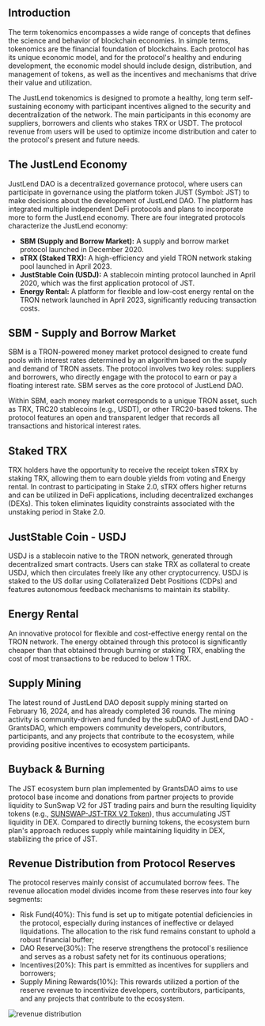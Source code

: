 ## **Introduction**
The term tokenomics encompasses a wide range of concepts that defines the science and behavior of blockchain economies. In simple terms, tokenomics are the financial foundation of blockchains. Each protocol has its unique economic model, and for the protocol's healthy and enduring development, the economic model should include design, distribution, and management of tokens, as well as the incentives and mechanisms that drive their value and utilization.

The JustLend tokenomics  is designed to promote a healthy, long term self-sustaining economy with participant incentives aligned to the security and decentralization of the network. The main participants in this economy are suppliers, borrowers and clients who stakes TRX or USDT. The protocol revenue from users will be used to optimize income distribution and cater to the protocol's present and future needs.

## **The JustLend Economy**
JustLend DAO is a decentralized governance protocol, where users can participate in governance using the platform token JUST (Symbol: JST) to make decisions about the development of JustLend DAO.  The platform has integrated multiple independent DeFi protocols and plans to incorporate more to form the JustLend economy. There are four integrated protocols characterize the JustLend economy:

* **SBM (Supply and Borrow Market):**  A supply and borrow market protocol launched in December 2020.
* **sTRX (Staked TRX):**  A high-efficiency and yield TRON network staking pool launched in April 2023.
* **JustStable Coin (USDJ):** A stablecoin minting protocol launched in April 2020, which was the first application protocol of JST.
* **Energy Rental:** A platform for flexible and low-cost energy rental on the TRON network launched in April 2023, significantly reducing transaction costs.

## **SBM - Supply and Borrow Market**
SBM is a TRON-powered money market protocol designed to create fund pools with interest rates determined by an algorithm based on the supply and demand of TRON assets. The protocol involves two key roles: suppliers and borrowers, who directly engage with the protocol to earn or pay a floating interest rate. SBM serves as the core protocol of JustLend DAO.

Within SBM, each money market corresponds to a unique TRON asset, such as TRX, TRC20 stablecoins (e.g., USDT), or other TRC20-based tokens. The protocol features an open and transparent ledger that records all transactions and historical interest rates.

## **Staked TRX**
TRX holders have the opportunity to receive the receipt token sTRX by staking TRX, allowing them to earn double yields from voting and Energy rental. In contrast to participating in Stake 2.0, sTRX offers higher returns and can be utilized in DeFi applications, including decentralized exchanges (DEXs). This token eliminates liquidity constraints associated with the unstaking period in Stake 2.0.

## **JustStable Coin - USDJ**
USDJ is a stablecoin native to the TRON network, generated through decentralized smart contracts. Users can stake TRX as collateral to create USDJ, which then circulates freely like any other cryptocurrency. USDJ is staked to the US dollar using Collateralized Debt Positions (CDPs) and features autonomous feedback mechanisms to maintain its stability.

## **Energy Rental**
An innovative protocol for flexible and cost-effective energy rental on the TRON network. The energy obtained through this protocol is significantly cheaper than that obtained through burning or staking TRX, enabling the cost of most transactions to be reduced to below 1 TRX.

## **Supply Mining**
The latest round of JustLend DAO deposit supply mining started on February 16, 2024, and has already completed 36 rounds. The mining activity is community-driven and funded by the subDAO of JustLend DAO - GrantsDAO, which empowers community developers, contributors, participants, and any projects that contribute to the ecosystem, while providing positive incentives to ecosystem participants.

## **Buyback & Burning**
The JST ecosystem burn plan implemented by GrantsDAO aims to use protocol base income and donations from partner projects to provide liquidity to SunSwap V2 for JST trading pairs and burn the resulting liquidity tokens (e.g., [SUNSWAP-JST-TRX V2 Token](https://tronscan.org/#/token20/TUDo1PuMG6j4aDSg6rsCNiz5gR5cnQaNTT)), thus accumulating JST liquidity in DEX. Compared to directly burning tokens, the ecosystem burn plan's approach reduces supply while maintaining liquidity in DEX, stabilizing the price of JST.

## **Revenue Distribution from Protocol Reserves**
The protocol reserves mainly consist of accumulated borrow fees. The revenue allocation model divides income from these reserves into four key segments:

* Risk Fund(40%): This fund is set up to mitigate potential deficiencies in the protocol, especially during instances of ineffective or delayed liquidations. The allocation to the risk fund remains constant to uphold a robust financial buffer;
* DAO Reserve(30%): The reserve strengthens the protocol's resilience and serves as a robust safety net for its continuous operations;
* Incentives(20%): This part is emmitted as incentives for suppliers and borrowers;
* Supply Mining Rewards(10%): This rewards utilized a portion of the reserve revenue to incentivize  developers, contributors, participants, and any projects that contribute to the ecosystem.

![revenue distribution](https://raw.githubusercontent.com/hyf1888/JustLend-DAO-Doc/main/images/revenue_distribution.png)









